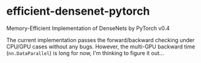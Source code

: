 # efficient-densenet-pytorch
Memory-Efficient Implementation of DenseNets by PyTorch v0.4

The current implementation passes the forward/backward checking under CPU/GPU cases without any bugs. However, the multi-GPU backward time (`nn.DataParallel`) is long for now, I'm thinking to figure it out...

